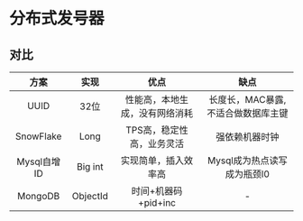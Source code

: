 # 分布式发号器

## 对比

|方案|实现| 优点|缺点|
|:--:|:--:|:--:|:--:|
|UUID|32位|性能高，本地生成，没有网络消耗|长度长，MAC暴露,不适合做数据库主键|
|SnowFlake|Long|TPS高，稳定性高，业务灵活|强依赖机器时钟|
|Mysql自增ID|Big int|实现简单，插入效率高|Mysql成为热点读写成为瓶颈l0|
|MongoDB|ObjectId|时间+机器码+pid+inc|-|
